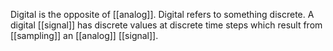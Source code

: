 Digital is the opposite of [[analog]]. Digital refers to something discrete. A digital [[signal]] has discrete values at discrete time steps which result from [[sampling]] an [[analog]] [[signal]]. 
